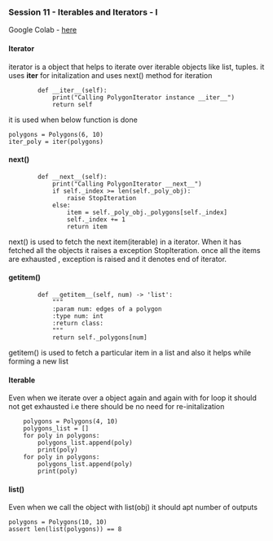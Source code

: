 ### Session 11 - Iterables and Iterators - I

Google Colab - [here](https://colab.research.google.com/drive/1hEFlhwuSk2q4kCKAXqZdj83YMD3H3aEX?usp=sharing)

#### Iterator

iterator is a object that helps to iterate over iterable objects like list, tuples. it uses __iter__ for initalization and uses next() method for iteration

```
        def __iter__(self):
            print("Calling PolygonIterator instance __iter__")
            return self 
```

it is used when below function is done 
```
polygons = Polygons(6, 10)
iter_poly = iter(polygons)
```

#### next()

```
        def __next__(self):
            print("Calling PolygonIterator __next__")
            if self._index >= len(self._poly_obj):
                raise StopIteration
            else:
                item = self._poly_obj._polygons[self._index]
                self._index += 1
                return item

```
next() is used to fetch the next item(iterable) in a iterator. When it has fetched all the objects it raises a exception StopIteration. once all the items are exhausted , exception is raised and it denotes end of iterator.

#### getitem()

```
        def __getitem__(self, num) -> 'list':  
            """ 
            :param num: edges of a polygon
            :type num: int        
            :return class: 
            """       
            return self._polygons[num]
```

getitem() is used to fetch a particular item in a list and also it helps while forming a new list

#### Iterable

Even when we iterate over a object again and again with for loop it should not get exhausted i.e there should be no need for re-initalization

```
    polygons = Polygons(4, 10)
    polygons_list = []
    for poly in polygons:
        polygons_list.append(poly)
        print(poly)
    for poly in polygons:
        polygons_list.append(poly)
        print(poly)
```

#### list()

Even when we call the object with list(obj) it should apt number of outputs

```
polygons = Polygons(10, 10)
assert len(list(polygons)) == 8
```


